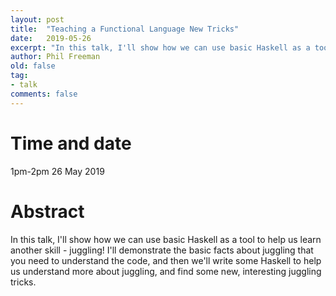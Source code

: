 ```yaml
---
layout: post
title:  "Teaching a Functional Language New Tricks"
date:   2019-05-26
excerpt: "In this talk, I'll show how we can use basic Haskell as a tool to help us learn another skill - juggling! I'll demonstrate the basic facts about juggling that you need to understand the code, and then we'll write some Haskell to help us understand more about juggling, and find some new, interesting juggling tricks."
author: Phil Freeman
old: false
tag:
- talk
comments: false
---
```


# Time and date
1pm-2pm 26 May 2019

# Abstract
In this talk, I'll show how we can use basic Haskell as a tool to help us learn another skill - juggling! I'll demonstrate the basic facts about juggling that you need to understand the code, and then we'll write some Haskell to help us understand more about juggling, and find some new, interesting juggling tricks.